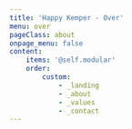 ```yaml
---
title: 'Happy Kemper - Over'
menu: over
pageClass: about
onpage_menu: false
content:
    items: '@self.modular'
    order:
        custom:
            - _landing
            - _about
            - _values
            - _contact
---
```


